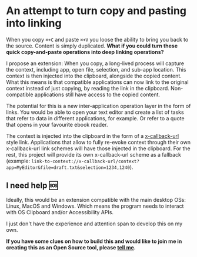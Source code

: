 # An attempt to turn copy and pasting into linking

When you copy `⌘+C` and paste `⌘+V` you loose the ability to bring you back to the source. Content is simply duplicated. **What if you could turn these quick copy-and-paste operations into deep linking operations?**

I propose an extension: When you copy, a long-lived process will capture the context, including app, open file, selection, and sub-app location. This context is then injected into the clipboard, alongside the copied content. What this means is that compatible applications can now link to the original context instead of just copying, by reading the link in the clipboard. Non-compatible applications still have access to the copied content.

The potential for this is a new inter-application operation layer in the form of links. You would be able to open your text editor and create a list of tasks that refer to data in different applications, for example. Or refer to a quote that opens in your favourite ebook reader.

The context is injected into the clipboard in the form of a [x-callback-url](http://x-callback-url.com/) style link. Applications that allow to fully re-evoke context through their own x-callback-url link schemes will have those injected in the clipboard. For the rest, this project will provide its own x-callback-url scheme as a fallback (example: `link-to-context://x-callback-url/context?app=MyEditor&file=draft.txt&selection=1234,1240`).

## I need help 🆘

Ideally, this would be an extension compatible with the main desktop OSs: Linux, MacOS and Windows. Which means the program needs to interact with OS Clipboard and/or Accessibility APIs.

I just don't have the experience and attention span to develop this on my own.

**If you have some clues on how to build this and would like to join me in creating this as an Open Source tool, please [tell me](mailto:hibai.unzueta@hey.com).**
